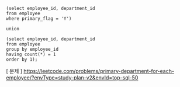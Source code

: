 ```mysql
(select employee_id, department_id
from employee
where primary_flag = 'Y')

union

(select employee_id, department_id
from employee
group by employee_id
having count(*) = 1
order by 1);
```

[ 문제 ] https://leetcode.com/problems/primary-department-for-each-employee/?envType=study-plan-v2&envId=top-sql-50
